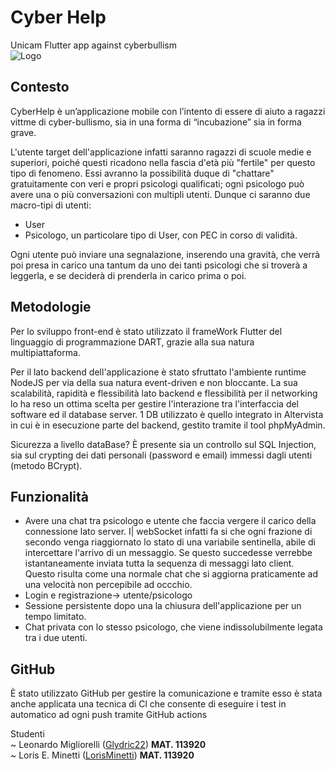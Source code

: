 # Cyber Help

Unicam Flutter app against cyberbullism</br>
![Logo](https://github.com/Glydric22/cyberbullism_bully/blob/master/assets/Logo.png?raw=true)
## Contesto

CyberHelp è un’applicazione mobile con l’intento di essere di aiuto a ragazzi vittme di cyber-bullismo, sia in una forma di “incubazione” sia in forma grave.

L'utente target dell'applicazione infatti saranno ragazzi di scuole medie e superiori, poiché questi ricadono nella fascia d'età più "fertile" per questo tipo di fenomeno. Essi avranno la possibilità duque di "chattare" gratuitamente con veri e propri psicologi qualificati; ogni psicologo può avere una o più conversazioni con multipli utenti. Dunque ci saranno due macro-tipi di utenti:

- User
- Psicologo, un particolare tipo di User, con PEC in corso di validità.

Ogni utente può inviare una segnalazione, inserendo una gravità, che verrà poi presa in carico una tantum da uno dei tanti psicologi che si troverà a leggerla, e se deciderà di prenderla in carico prima o poi.

## Metodologie

Per lo sviluppo front-end è stato utilizzato il frameWork Flutter del linguaggio di programmazione DART, grazie alla sua natura multipiattaforma.

Per il lato backend dell'applicazione è stato sfruttato l'ambiente runtime NodeJS per via della sua natura event-driven e non bloccante. La sua scalabilità, rapidità e flessibilità lato backend e flessibilità per il networking lo ha reso un ottima scelta per gestire l'interazione tra l'interfaccia del software ed il database server. 1 DB utilizzato è quello integrato in Altervista in cui è in esecuzione parte del backend, gestito tramite il tool phpMyAdmin.

Sicurezza a livello dataBase? È presente sia un controllo sul SQL Injection, sia sul crypting dei dati personali (password e email) immessi dagli utenti (metodo BCrypt).

## Funzionalità

- Avere una chat tra psicologo e utente che faccia vergere il carico della connessione lato server. I| webSocket infatti fa si che ogni frazione di secondo venga riaggiornato lo stato di una variabile sentinella, abile di intercettare l'arrivo di un messaggio. Se questo succedesse verrebbe istantaneamente inviata tutta la sequenza di messaggi lato client. Questo risulta come una normale chat che si aggiorna praticamente ad una velocità non percepibile ad occchio.
- Login e registrazione-> utente/psicologo
- Sessione persistente dopo una la chiusura dell'applicazione per un tempo limitato.
- Chat privata con lo stesso psicologo, che viene indissolubilmente legata tra i due utenti.

## GitHub

È stato utilizzato GitHub per gestire la comunicazione e tramite esso è stata anche applicata una tecnica di Cl che consente di eseguire i test in automatico ad ogni push tramite GitHub actions

Studenti
</br>
~ Leonardo Migliorelli ([Glydric22](https://github.com/Glydric22)) **MAT. 113920**
</br>
~ Loris E. Minetti ([LorisMinetti](https://github.com/LorisMinetti)) **MAT. 113920**  


